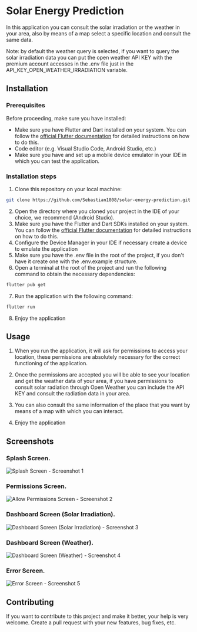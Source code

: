 # Solar Energy Prediction

In this application you can consult the solar irradiation or the weather in your area, also by means of a map select a specific location and consult the same data.

Note: by default the weather query is selected, if you want to query the solar irradiation data you can put the open weather API KEY with the premium account accesses in the .env file just in the API_KEY_OPEN_WEATHER_IRRADIATION variable.

## Installation

### Prerequisites

Before proceeding, make sure you have installed:

- Make sure you have Flutter and Dart installed on your system. You can follow the [official Flutter documentation](https://flutter.dev/docs/get-started/install) for detailed instructions on how to do this.
- Code editor (e.g. Visual Studio Code, Android Studio, etc.)
- Make sure you have and set up a mobile device emulator in your IDE in which you can test the application.
### Installation steps

1. Clone this repository on your local machine:

````bash
git clone https://github.com/Sebastian1808/solar-energy-prediction.git
````
2. Open the directory where you cloned your project in the IDE of your choice, we recommend (Android Studio).
3. Make sure you have the Flutter and Dart SDKs installed on your system. You can follow the [official Flutter documentation](https://flutter.dev/docs/get-started/install) for detailed instructions on how to do this.
4. Configure the Device Manager in your IDE if necessary create a device to emulate the application
5. Make sure you have the .env file in the root of the project, if you don't have it create one with the .env.example structure.
6. Open a terminal at the root of the project and run the following command to obtain the necessary dependencies:

````bash
flutter pub get
````
7. Run the application with the following command:

````bash
flutter run
````
8. Enjoy the application
## Usage

1. When you run the application, it will ask for permissions to access your location, these permissions are absolutely necessary for the correct functioning of the application. 

2. Once the permissions are accepted you will be able to see your location and get the weather data of your area, if you have permissions to consult solar radiation through Open Weather you can include the API KEY and consult the radiation data in your area.

3. You can also consult the same information of the place that you want by means of a map with which you can interact.

4. Enjoy the application

## Screenshots

### Splash Screen.
![Splash Screen - Screenshot 1](assets/screenshots/splash_screen_1.png)

### Permissions Screen.
![Allow Permissions Screen - Screenshot 2](assets/screenshots/allow_permissions_2.png)

### Dashboard Screen (Solar Irradiation).
![Dashboard Screen (Solar Irradiation) - Screenshot 3](assets/screenshots/solar_irradiation_data_3.png)

### Dashboard Screen (Weather).
![Dashboard Screen (Weather) - Screenshot 4](assets/screenshots/weather_data_4.png)

### Error Screen.
![Error Screen - Screenshot 5](assets/screenshots/error_screen_5.png)


## Contributing

If you want to contribute to this project and make it better, your help is very welcome. Create a pull request with your new features, bug fixes, etc.
